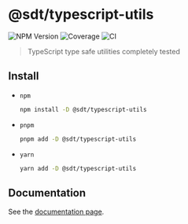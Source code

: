 # @sdt/typescript-utils

![NPM Version](https://img.shields.io/npm/v/%40sdt%2Ftypescript-utils)
![Coverage](docs/coverage.svg)
![CI](https://github.com/sylvaindethier/typescript-utils/workflows/CI/badge.svg)

> TypeScript type safe utilities completely tested

## Install

- `npm`

  ```sh
  npm install -D @sdt/typescript-utils
  ```

- `pnpm`

  ```sh
  pnpm add -D @sdt/typescript-utils
  ```

- `yarn`

  ```sh
  yarn add -D @sdt/typescript-utils
  ```

## Documentation

See the [documentation page](https://sylvaindethier.github.io/typescript-utils/).
